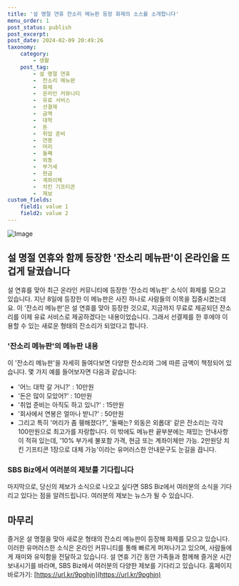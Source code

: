 ```yaml
---
title: '설 명절 연휴 잔소리 메뉴판 등장 화제의 소스를 소개합니다'
menu_order: 1
post_status: publish
post_excerpt: 
post_date: 2024-02-09 20:49:26
taxonomy:
    category:
        - 생활
    post_tag:
        - 설 명절 연휴
        -  잔소리 메뉴판
        -  화제
        -  온라인 커뮤니티
        -  유료 서비스
        -  선결제
        -  금액
        -  대학
        -  돈
        -  취업 준비
        -  연봉
        -  머리
        -  둘째
        -  외동
        -  부가세
        -  현금
        -  계좌이체
        -  치킨 기프티콘
        -  제보
custom_fields:
    field1: value 1
    field2: value 2
---
```


![Image](https://imgnews.pstatic.net/image/374/2024/02/09/0000370053_001_20240209175017771.jpg?type=w647)

## 설 명절 연휴와 함께 등장한 '잔소리 메뉴판'이 온라인을 뜨겁게 달궜습니다
설 연휴를 맞아 최근 온라인 커뮤니티에 등장한 '잔소리 메뉴판' 소식이 화제를 모으고 있습니다. 지난 8일에 등장한 이 메뉴판은 사진 하나로 사람들의 이목을 집중시켰는데요. 이 '잔소리 메뉴판'은 설 연휴를 맞아 등장한 것으로, 지금까지 무료로 제공되던 잔소리를 이제 유료 서비스로 제공하겠다는 내용이었습니다. 그래서 선결제를 한 후에야 이용할 수 있는 새로운 형태의 잔소리가 되었다고 합니다.
### '잔소리 메뉴판'의 메뉴판 내용
이 '잔소리 메뉴판'을 자세히 들여다보면 다양한 잔소리와 그에 따른 금액이 책정되어 있습니다. 몇 가지 예를 들어보자면 다음과 같습니다:
- '어느 대학 갈 거니?' : 10만원
- '돈은 많이 모았어?' : 10만원
- '취업 준비는 아직도 하고 있니?' : 15만원
- '회사에서 연봉은 얼마나 받니?' : 50만원
- 그리고 특히 '머리가 좀 휑해졌다?', '둘째는? 외동은 외롭대' 같은 잔소리는 각각 100만원으로 최고가를 자랑합니다.
이 밖에도 메뉴판 끝부분에는 재밌는 안내사항이 적혀 있는데, '10% 부가세 불포함 가격, 현금 또는 계좌이체만 가능. 2만원당 치킨 기프티콘 1장으로 대체 가능'이라는 유머러스한 안내문구도 눈길을 끕니다.
### SBS Biz에서 여러분의 제보를 기다립니다
마지막으로, 당신의 제보가 소식으로 나오고 싶다면 SBS Biz에서 여러분의 소식을 기다리고 있다는 점을 알려드립니다. 여러분의 제보는 뉴스가 될 수 있습니다.
## 마무리
즐거운 설 명절을 맞아 새로운 형태의 잔소리 메뉴판이 등장해 화제를 모으고 있습니다. 이러한 유머러스한 소식은 온라인 커뮤니티를 통해 빠르게 퍼져나가고 있으며, 사람들에게 재미와 유익함을 전달하고 있습니다. 설 연휴 기간 동안 가족들과 함께해 즐거운 시간 보내시기를 바라며, SBS Biz에서 여러분의 다양한 제보를 기다리고 있습니다. 
홈페이지 바로가기: [https://url.kr/9pghjn](https://url.kr/9pghjn)
